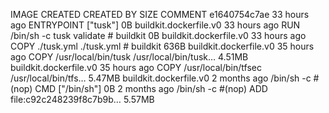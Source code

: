 IMAGE               CREATED             CREATED BY                                      SIZE                COMMENT
e1640754c7ae        33 hours ago        ENTRYPOINT ["tusk"]                             0B                  buildkit.dockerfile.v0
<missing>           33 hours ago        RUN /bin/sh -c tusk validate # buildkit         0B                  buildkit.dockerfile.v0
<missing>           33 hours ago        COPY ./tusk.yml ./tusk.yml # buildkit           636B                buildkit.dockerfile.v0
<missing>           35 hours ago        COPY /usr/local/bin/tusk /usr/local/bin/tusk…   4.51MB              buildkit.dockerfile.v0
<missing>           35 hours ago        COPY /usr/local/bin/tfsec /usr/local/bin/tfs…   5.47MB              buildkit.dockerfile.v0
<missing>           2 months ago        /bin/sh -c #(nop)  CMD ["/bin/sh"]              0B
<missing>           2 months ago        /bin/sh -c #(nop) ADD file:c92c248239f8c7b9b…   5.57MB
